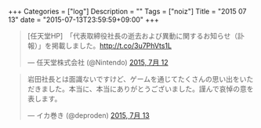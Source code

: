 +++
Categories = ["log"]
Description = ""
Tags = ["noiz"]
Title = "2015 07 13"
date = "2015-07-13T23:59:59+09:00"
+++

<blockquote class="twitter-tweet" lang="ja"><p lang="ja" dir="ltr">[任天堂HP]　「代表取締役社長の逝去および異動に関するお知らせ（訃報）」を掲載しました。<a href="http://t.co/3u7PhVts1L">http://t.co/3u7PhVts1L</a></p>&mdash; 任天堂株式会社 (@Nintendo) <a href="https://twitter.com/Nintendo/status/620379176919367680">2015, 7月 12</a></blockquote>
<script async src="//platform.twitter.com/widgets.js" charset="utf-8"></script>

<blockquote class="twitter-tweet" lang="ja"><p lang="ja" dir="ltr">岩田社長とは面識ないですけど、ゲームを通じてたくさんの思い出をいただきました。本当に、本当にありがとうございました。謹んで哀悼の意を表します。</p>&mdash; イカ巻き (@deproden) <a href="https://twitter.com/deproden/status/620510248084770816">2015, 7月 13</a></blockquote>
<script async src="//platform.twitter.com/widgets.js" charset="utf-8"></script>